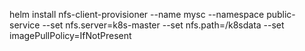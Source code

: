 helm install nfs-client-provisioner --name mysc --namespace public-service --set nfs.server=k8s-master --set nfs.path=/k8sdata --set imagePullPolicy=IfNotPresent
